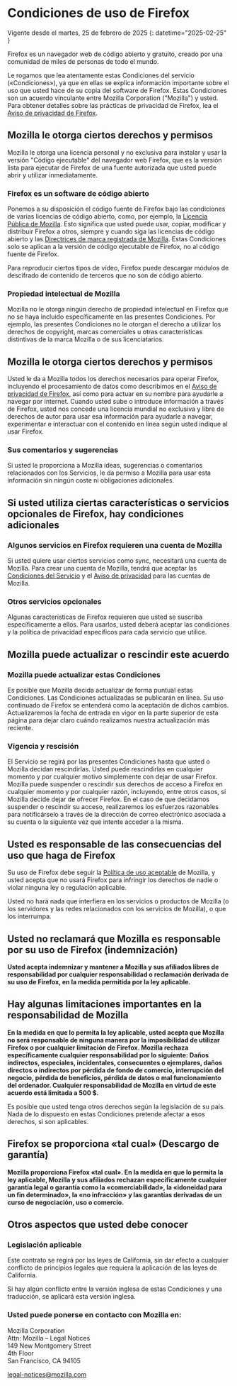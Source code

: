 ﻿# Condiciones de uso de Firefox

Vigente desde el martes, 25 de febrero de 2025
{: datetime="2025-02-25" }

Firefox es un navegador web de código abierto y gratuito, creado por una comunidad de miles de personas de todo el mundo.

Le rogamos que lea atentamente estas Condiciones del servicio («Condiciones»), ya que en ellas se explica información importante sobre el uso que usted hace de su copia del software de Firefox. Estas Condiciones son un acuerdo vinculante entre Mozilla Corporation ("Mozilla") y usted. Para obtener detalles sobre las prácticas de privacidad de Firefox, lea el [Aviso de privacidad de Firefox](https://www.mozilla.org/privacy/firefox/#notice).

## Mozilla le otorga ciertos derechos y permisos

Mozilla le otorga una licencia personal y no exclusiva para instalar y usar la versión "Código ejecutable" del navegador web Firefox, que es la versión lista para ejecutar de Firefox de una fuente autorizada que usted puede abrir y utilizar inmediatamente.

### Firefox es un software de código abierto

Ponemos a su disposición el código fuente de Firefox bajo las condiciones de varias licencias de código abierto, como, por ejemplo, la [Licencia Pública de Mozilla](https://www.mozilla.org/MPL/). Esto significa que usted puede usar, copiar, modificar y distribuir Firefox a otros, siempre y cuando siga las licencias de código abierto y las [Directrices de marca registrada de Mozilla](https://www.mozilla.org/foundation/trademarks/policy/). Estas Condiciones solo se aplican a la versión de código ejecutable de Firefox, no al código fuente de Firefox.

Para reproducir ciertos tipos de vídeo, Firefox puede descargar módulos de descifrado de contenido de terceros que no son de código abierto.

### Propiedad intelectual de Mozilla

Mozilla no le otorga ningún derecho de propiedad intelectual en Firefox que no se haya incluido específicamente en las presentes Condiciones. Por ejemplo, las presentes Condiciones no le otorgan el derecho a utilizar los derechos de copyright, marcas comerciales u otras características distintivas de la marca Mozilla o de sus licenciatarios.

## Mozilla le otorga ciertos derechos y permisos

Usted le da a Mozilla todos los derechos necesarios para operar Firefox, incluyendo el procesamiento de datos como describimos en el [Aviso de privacidad de Firefox](https://www.mozilla.org/privacy/firefox/#notice), así como para actuar en su nombre para ayudarle a navegar por internet. Cuando usted sube o introduce información a través de Firefox, usted nos concede una licencia mundial no exclusiva y libre de derechos de autor para usar esa información para ayudarle a navegar, experimentar e interactuar con el contenido en línea según usted indique al usar Firefox.

### Sus comentarios y sugerencias

Si usted le proporciona a Mozilla ideas, sugerencias o comentarios relacionados con los Servicios, le da permiso a Mozilla para usar esta información sin ningún coste ni obligaciones adicionales.

## Si usted utiliza ciertas características o servicios opcionales de Firefox, hay condiciones adicionales

### Algunos servicios en Firefox requieren una cuenta de Mozilla

Si usted quiere usar ciertos servicios como sync, necesitará una cuenta de Mozilla. Para crear una cuenta de Mozilla, tendrá que aceptar las [Condiciones del Servicio](https://www.mozilla.org/about/legal/terms/services/) y el [Aviso de privacidad](https://www.mozilla.org/privacy/mozilla-accounts/) para las cuentas de Mozilla.

### Otros servicios opcionales

Algunas características de Firefox requieren que usted se suscriba específicamente a ellos. Para usarlos, usted deberá aceptar las condiciones y la política de privacidad específicos para cada servicio que utilice.

## Mozilla puede actualizar o rescindir este acuerdo

### Mozilla puede actualizar estas Condiciones

Es posible que Mozilla decida actualizar de forma puntual estas Condiciones. Las Condiciones actualizadas se publicarán en línea. Su uso continuado de Firefox se entenderá como la aceptación de dichos cambios. Actualizaremos la fecha de entrada en vigor en la parte superior de esta página para dejar claro cuándo realizamos nuestra actualización más reciente.

### Vigencia y rescisión

El Servicio se regirá por las presentes Condiciones hasta que usted o Mozilla decidan rescindirlas. Usted puede rescindirlas en cualquier momento y por cualquier motivo simplemente con dejar de usar Firefox. Mozilla puede suspender o rescindir sus derechos de acceso a Firefox en cualquier momento y por cualquier razón, incluyendo, entre otros casos, si Mozilla decide dejar de ofrecer Firefox. En el caso de que decidamos suspender o rescindir su acceso, realizaremos los esfuerzos razonables para notificárselo a través de la dirección de correo electrónico asociada a su cuenta o la siguiente vez que intente acceder a la misma.

## Usted es responsable de las consecuencias del uso que haga de Firefox

Su uso de Firefox debe seguir la [Política de uso aceptable](https://www.mozilla.org/about/legal/acceptable-use/) de Mozilla, y usted acepta que no usará Firefox para infringir los derechos de nadie o violar ninguna ley o regulación aplicable.

Usted no hará nada que interfiera en los servicios o productos de Mozilla (o los servidores y las redes relacionados con los servicios de Mozilla), o que los interrumpa.

## Usted no reclamará que Mozilla es responsable por su uso de Firefox (indemnización)

**Usted acepta indemnizar y mantener a Mozilla y sus afiliados libres de responsabilidad por cualquier responsabilidad o reclamación derivada de su uso de Firefox, en la medida permitida por la ley aplicable.**

## Hay algunas limitaciones importantes en la responsabilidad de Mozilla

**En la medida en que lo permita la ley aplicable, usted acepta que Mozilla no será responsable de ninguna manera por la imposibilidad de utilizar Firefox o por cualquier limitación de Firefox. Mozilla rechaza específicamente cualquier responsabilidad por lo siguiente: Daños indirectos, especiales, incidentales, consecuentes o ejemplares, daños directos o indirectos por pérdida de fondo de comercio, interrupción del negocio, pérdida de beneficios, pérdida de datos o mal funcionamiento del ordenador. Cualquier responsabilidad de Mozilla en virtud de este acuerdo está limitada a 500 $.**

Es posible que usted tenga otros derechos según la legislación de su país. Nada de lo dispuesto en estas Condiciones pretende afectar a esos derechos, si son aplicables.

## Firefox se proporciona «tal cual» (Descargo de garantía)

**Mozilla proporciona Firefox «tal cual». En la medida en que lo permita la ley aplicable, Mozilla y sus afiliados rechazan específicamente cualquier garantía legal o garantía como la «comerciabilidad», la «idoneidad para un fin determinado», la «no infracción» y las garantías derivadas de un curso de negociación, uso o comercio.**

## Otros aspectos que usted debe conocer

### Legislación aplicable

Este contrato se regirá por las leyes de California, sin dar efecto a cualquier conflicto de principios legales que requiera la aplicación de las leyes de California.

Si hay algún conflicto entre la versión inglesa de estas Condiciones y una traducción, se aplicará esta versión inglesa.

### Usted puede ponerse en contacto con Mozilla en:

Mozilla Corporation <br>
Attn: Mozilla – Legal Notices <br>
149 New Montgomery Street <br>
4th Floor <br>
San Francisco, CA 94105

legal-notices@mozilla.com
